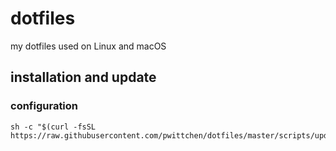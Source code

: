 dotfiles
========
my dotfiles used on Linux and macOS

installation and update
-----------------------

### configuration

```
sh -c "$(curl -fsSL https://raw.githubusercontent.com/pwittchen/dotfiles/master/scripts/updateDotfiles)"
```
